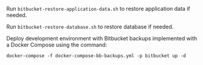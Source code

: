 Run `bitbucket-restore-application-data.sh` to restore application data if needed.

Run `bitbucket-restore-database.sh` to restore database if needed.

Deploy development environment with Bitbucket backups implemented with a Docker Compose using the command:

```
docker-compose -f docker-compose-bb-backups.yml -p bitbucket up -d
```
